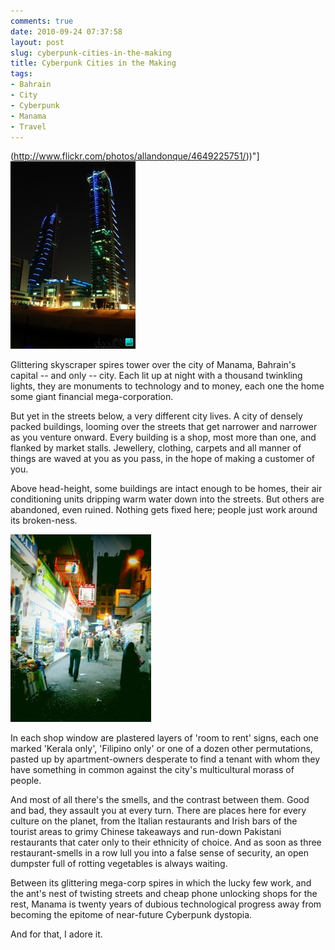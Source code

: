 ```yaml
---
comments: true
date: 2010-09-24 07:37:58
layout: post
slug: cyberpunk-cities-in-the-making
title: Cyberpunk Cities in the Making
tags:
- Bahrain
- City
- Cyberpunk
- Manama
- Travel
---
```


(http://www.flickr.com/photos/allandonque/4649225751/))"][![Bahrain Financial Harbour](/img/blog/2010/09/4649225751_a1cb680500_b-200x300.jpg)](/img/blog/2010/09/4649225751_a1cb680500_b.jpg)

Glittering skyscraper spires tower over the city of Manama, Bahrain's capital -- and only -- city.  Each lit up at night with a thousand twinkling lights, they are monuments to technology and to money, each one the home some giant financial mega-corporation.

But yet in the streets below, a very different city lives.  A city of densely packed buildings, looming over the streets that get narrower and narrower as you venture onward.  Every building is a shop, most more than one, and flanked by market stalls.  Jewellery, clothing, carpets and all manner of things are waved at you as you pass, in the hope of making a customer of you.

Above head-height, some buildings are intact enough to be homes, their air conditioning units dripping warm water down into the streets.  But others are abandoned, even ruined.  Nothing gets fixed here; people just work around its broken-ness.

[![Manama Back-Street](/img/blog/2010/09/wpid-1285258448047-225x300.jpg)](/img/blog/2010/09/wpid-1285258448047.jpg)

In each shop window are plastered layers of 'room to rent' signs, each one marked 'Kerala only', 'Filipino only' or one of a dozen other permutations, pasted up by apartment-owners desperate to find a tenant with whom they have something in common against the city's multicultural morass of people.

And most of all there's the smells, and the contrast between them.  Good and bad, they assault you at every turn.  There are places here for every culture on the planet, from the Italian restaurants and Irish bars of the tourist areas to grimy Chinese takeaways and run-down Pakistani restaurants that cater only to their ethnicity of choice.  And as soon as three restaurant-smells in a row lull you into a false sense of security, an open dumpster full of rotting vegetables is always waiting.

Between its glittering mega-corp spires in which the lucky few work, and the ant's nest of twisting streets and cheap phone unlocking shops for the rest, Manama is twenty years of dubious technological progress away from becoming the epitome of near-future Cyberpunk dystopia.

And for that, I adore it.
